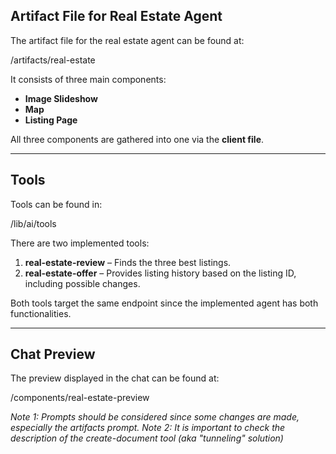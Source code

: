 ## Artifact File for Real Estate Agent  

The artifact file for the real estate agent can be found at:  

/artifacts/real-estate


It consists of three main components:  
- **Image Slideshow**
- **Map**
- **Listing Page** 

All three components are gathered into one via the **client file**.  

---

## Tools  

Tools can be found in:  

/lib/ai/tools


There are two implemented tools:  
1. **real-estate-review** – Finds the three best listings.  
2. **real-estate-offer** – Provides listing history based on the listing ID, including possible changes.  

Both tools target the same endpoint since the implemented agent has both functionalities.  

---

## Chat Preview  

The preview displayed in the chat can be found at:  

/components/real-estate-preview

_Note 1: Prompts should be considered since some changes are made, especially the artifacts prompt._
_Note 2: It is important to check the description of the create-document tool (aka "tunneling" solution)_
